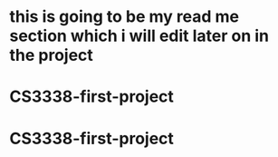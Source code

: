 # this is going to be my read me section which i will edit later on in the project
# CS3338-first-project
# CS3338-first-project
